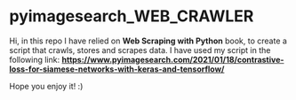 # pyimagesearch_WEB_CRAWLER
Hi, in this repo I have relied on **Web Scraping with Python** book, to create a script that crawls, stores and scrapes data. I have used my script in the following link:
**https://www.pyimagesearch.com/2021/01/18/contrastive-loss-for-siamese-networks-with-keras-and-tensorflow/**

Hope you enjoy it! :)
